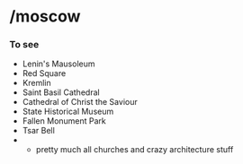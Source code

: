 # /moscow

### To see
- Lenin's Mausoleum
- Red Square
- Kremlin
- Saint Basil Cathedral
- Cathedral of Christ the Saviour
- State Historical Museum
- Fallen Monument Park
- Tsar Bell
- + pretty much all churches and crazy architecture stuff

